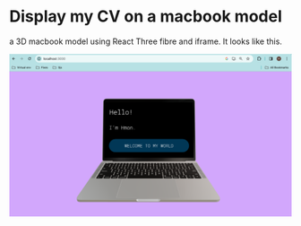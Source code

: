 # Display my CV on a macbook model


a 3D macbook model using React Three fibre and iframe. It looks like this.

![This is what is looks like.](https://github.com/HmonWutt/cv_on_laptop/blob/main/Screenshot%202023-11-22%20at%205.15.01%20PM.png)
